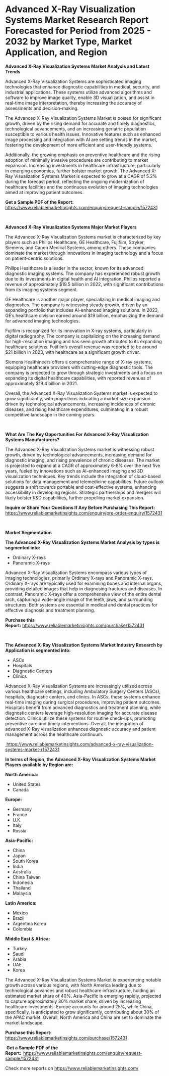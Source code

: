 <p><h1>Advanced X-Ray Visualization Systems Market Research Report Forecasted for Period from 2025 -  2032 by Market Type, Market Application, and Region</h1></p><p><strong>Advanced X-Ray Visualization Systems Market Analysis and Latest Trends</strong></p>
<p><p>Advanced X-Ray Visualization Systems are sophisticated imaging technologies that enhance diagnostic capabilities in medical, security, and industrial applications. These systems utilize advanced algorithms and software to improve image quality, enable 3D visualization, and assist in real-time image interpretation, thereby increasing the accuracy of assessments and decision-making.</p><p>The Advanced X-Ray Visualization Systems Market is poised for significant growth, driven by the rising demand for accurate and timely diagnostics, technological advancements, and an increasing geriatric population susceptible to various health issues. Innovative features such as enhanced image processing and integration with AI are setting trends in the market, fostering the development of more efficient and user-friendly systems.</p><p>Additionally, the growing emphasis on preventive healthcare and the rising adoption of minimally invasive procedures are contributing to market expansion. Increasing investments in healthcare infrastructure, particularly in emerging economies, further bolster market growth. The Advanced X-Ray Visualization Systems Market is expected to grow at a CAGR of 5.2% during the forecast period, reflecting the ongoing modernization of healthcare facilities and the continuous evolution of imaging technologies aimed at improving patient outcomes.</p></p>
<p><strong>Get a Sample PDF of the Report:&nbsp;</strong> <a href="https://www.reliablemarketinsights.com/enquiry/request-sample/1572431?utm_campaign=3320&utm_medium=2&utm_source=Github&utm_content=ia&utm_term=29032025&utm_id=advanced-x-ray-visualization-systems">https://www.reliablemarketinsights.com/enquiry/request-sample/1572431</a></p>
<p>&nbsp;</p>
<p><strong>Advanced X-Ray Visualization Systems Major Market Players</strong></p>
<p><p>The Advanced X-Ray Visualization Systems market is characterized by key players such as Philips Healthcare, GE Healthcare, Fujifilm, Stryker, Siemens, and Canon Medical Systems, among others. These companies dominate the market through innovations in imaging technology and a focus on patient-centric solutions.</p><p>Philips Healthcare is a leader in the sector, known for its advanced diagnostic imaging systems. The company has experienced robust growth due to its investments in digital health and AI integration. Philips reported a revenue of approximately $19.5 billion in 2022, with significant contributions from its imaging systems segment.</p><p>GE Healthcare is another major player, specializing in medical imaging and diagnostics. The company is witnessing steady growth, driven by an expanding portfolio that includes AI-enhanced imaging solutions. In 2023, GE’s healthcare division earned around $19 billion, emphasizing the demand for advanced imaging technologies.</p><p>Fujifilm is recognized for its innovation in X-ray systems, particularly in digital radiography. The company is capitalizing on the increasing demand for high-resolution imaging and has seen growth attributed to its expanding healthcare solutions. Fujifilm’s overall revenue was reported to be around $21 billion in 2023, with healthcare as a significant growth driver.</p><p>Siemens Healthineers offers a comprehensive range of X-ray systems, equipping healthcare providers with cutting-edge diagnostic tools. The company is projected to grow through strategic investments and a focus on expanding its digital healthcare capabilities, with reported revenues of approximately $19.4 billion in 2021.</p><p>Overall, the Advanced X-Ray Visualization Systems market is expected to grow significantly, with projections indicating a market size expansion driven by technological advancements, increasing incidences of chronic diseases, and rising healthcare expenditures, culminating in a robust competitive landscape in the coming years.</p></p>
<p>&nbsp;</p>
<p><strong>What Are The Key Opportunities For Advanced X-Ray Visualization Systems Manufacturers?</strong></p>
<p><p>The Advanced X-Ray Visualization Systems market is witnessing robust growth, driven by technological advancements, increasing demand for diagnostic imaging, and rising prevalence of chronic diseases. The market is projected to expand at a CAGR of approximately 6-8% over the next five years, fueled by innovations such as AI-enhanced imaging and 3D visualization techniques. Key trends include the integration of cloud-based solutions for data management and telemedicine capabilities. Future outlook suggests a shift towards portable and cost-effective systems, enhancing accessibility in developing regions. Strategic partnerships and mergers will likely bolster R&D capabilities, further propelling market expansion.</p></p>
<p><strong>Inquire or Share Your Questions If Any Before Purchasing This Report:</strong> <a href="https://www.reliablemarketinsights.com/enquiry/pre-order-enquiry/1572431?utm_campaign=3320&utm_medium=2&utm_source=Github&utm_content=ia&utm_term=29032025&utm_id=advanced-x-ray-visualization-systems">https://www.reliablemarketinsights.com/enquiry/pre-order-enquiry/1572431</a></p>
<p>&nbsp;</p>
<p><strong>Market Segmentation</strong></p>
<p><strong>The Advanced X-Ray Visualization Systems Market Analysis by types is segmented into:</strong></p>
<p><ul><li>Ordinary X-rays</li><li>Panoramic X-rays</li></ul></p>
<p><p>Advanced X-Ray Visualization Systems encompass various types of imaging technologies, primarily Ordinary X-rays and Panoramic X-rays. Ordinary X-rays are typically used for examining bones and internal organs, providing detailed images that help in diagnosing fractures and diseases. In contrast, Panoramic X-rays offer a comprehensive view of the entire dental arch, capturing a wide-angle image of the teeth, jaws, and surrounding structures. Both systems are essential in medical and dental practices for effective diagnosis and treatment planning.</p></p>
<p><strong>Purchase this Report:&nbsp;</strong><a href="https://www.reliablemarketinsights.com/purchase/1572431?utm_campaign=3320&utm_medium=2&utm_source=Github&utm_content=ia&utm_term=29032025&utm_id=advanced-x-ray-visualization-systems">https://www.reliablemarketinsights.com/purchase/1572431</a></p>
<p>&nbsp;</p>
<p><strong>The Advanced X-Ray Visualization Systems Market Industry Research by Application is segmented into:</strong></p>
<p><ul><li>ASCs</li><li>Hospitals</li><li>Diagnostic Centers</li><li>Clinics</li></ul></p>
<p><p>Advanced X-Ray Visualization Systems are increasingly utilized across various healthcare settings, including Ambulatory Surgery Centers (ASCs), hospitals, diagnostic centers, and clinics. In ASCs, these systems enhance real-time imaging during surgical procedures, improving patient outcomes. Hospitals benefit from advanced diagnostics and treatment planning, while diagnostic centers leverage high-resolution imaging for accurate disease detection. Clinics utilize these systems for routine check-ups, promoting preventive care and timely interventions. Overall, the integration of advanced X-Ray visualization enhances diagnostic accuracy and patient management across the healthcare continuum.</p></p>
<p><a href="https://www.reliablemarketinsights.com/advanced-x-ray-visualization-systems-market-r1572431?utm_campaign=3320&utm_medium=2&utm_source=Github&utm_content=ia&utm_term=29032025&utm_id=advanced-x-ray-visualization-systems">&nbsp;https://www.reliablemarketinsights.com/advanced-x-ray-visualization-systems-market-r1572431</a></p>
<p><strong>In terms of Region, the Advanced X-Ray Visualization Systems Market Players available by Region are:</strong></p>
<p>
    <p> <strong> North America: </strong>
        <ul>
            <li>United States</li>
            <li>Canada</li>
        </ul>
        </p> 
    <p> <strong> Europe: </strong>
        <ul>
            <li>Germany</li>
            <li>France</li>
            <li>U.K.</li>
            <li>Italy</li>
            <li>Russia</li>
        </ul>
        </p> 
    <p> <strong> Asia-Pacific: </strong>
        <ul>
            <li>China</li>
            <li>Japan</li>
            <li>South Korea</li>
            <li>India</li>
            <li>Australia</li>
            <li>China Taiwan</li>
            <li>Indonesia</li>
            <li>Thailand</li>
            <li>Malaysia</li>
        </ul>
        </p> 
    <p> <strong> Latin America: </strong>
        <ul>
            <li>Mexico</li>
            <li>Brazil</li>
            <li>Argentina Korea</li>
            <li>Colombia</li>
        </ul>
        </p> 
    <p> <strong> Middle East & Africa: </strong>
        <ul>
            <li>Turkey</li>
            <li>Saudi</li>
            <li>Arabia</li>
            <li>UAE</li>
            <li>Korea</li>
        </ul>
    </p>
    </p>
<p><p>The Advanced X-Ray Visualization Systems Market is experiencing notable growth across various regions, with North America leading due to technological advances and robust healthcare infrastructure, holding an estimated market share of 40%. Asia-Pacific is emerging rapidly, projected to capture approximately 30% market share, driven by increasing healthcare investments. Europe accounts for around 25%, while China, specifically, is anticipated to grow significantly, contributing about 30% of the APAC market. Overall, North America and China are set to dominate the market landscape.</p></p>
<p><strong>Purchase this Report: </strong><a href="https://www.reliablemarketinsights.com/purchase/1572431?utm_campaign=3320&utm_medium=2&utm_source=Github&utm_content=ia&utm_term=29032025&utm_id=advanced-x-ray-visualization-systems">https://www.reliablemarketinsights.com/purchase/1572431</a></p>
<p>&nbsp;<strong>Get a Sample PDF of the Report:&nbsp;&nbsp;</strong><a href="https://www.reliablemarketinsights.com/enquiry/request-sample/1572431?utm_campaign=3320&utm_medium=2&utm_source=Github&utm_content=ia&utm_term=29032025&utm_id=advanced-x-ray-visualization-systems">https://www.reliablemarketinsights.com/enquiry/request-sample/1572431</a></p>
<p><strong></strong></p>
<p>Check more reports on <a href="https://www.reliablemarketinsights.com/?utm_campaign=3320&utm_medium=2&utm_source=Github&utm_content=ia&utm_term=29032025&utm_id=advanced-x-ray-visualization-systems">https://www.reliablemarketinsights.com/</a></p>